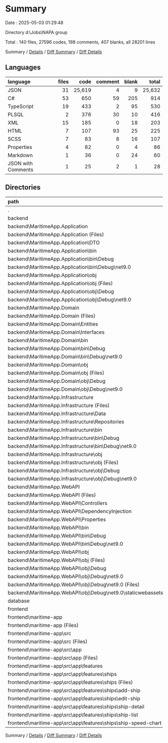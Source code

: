 # Summary

Date : 2025-05-03 01:29:48

Directory d:\\Jobs\\NAPA group

Total : 140 files,  27596 codes, 198 comments, 407 blanks, all 28201 lines

Summary / [Details](details.md) / [Diff Summary](diff.md) / [Diff Details](diff-details.md)

## Languages
| language | files | code | comment | blank | total |
| :--- | ---: | ---: | ---: | ---: | ---: |
| JSON | 31 | 25,619 | 4 | 9 | 25,632 |
| C# | 53 | 650 | 59 | 205 | 914 |
| TypeScript | 19 | 433 | 2 | 95 | 530 |
| PLSQL | 2 | 376 | 30 | 10 | 416 |
| XML | 15 | 185 | 0 | 18 | 203 |
| HTML | 7 | 107 | 93 | 25 | 225 |
| SCSS | 7 | 83 | 8 | 16 | 107 |
| Properties | 4 | 82 | 0 | 4 | 86 |
| Markdown | 1 | 36 | 0 | 24 | 60 |
| JSON with Comments | 1 | 25 | 2 | 1 | 28 |

## Directories
| path | files | code | comment | blank | total |
| :--- | ---: | ---: | ---: | ---: | ---: |
| . | 140 | 27,596 | 198 | 407 | 28,201 |
| backend | 98 | 11,415 | 59 | 232 | 11,706 |
| backend\\MaritimeApp.Application | 13 | 890 | 11 | 18 | 919 |
| backend\\MaritimeApp.Application (Files) | 2 | 17 | 0 | 8 | 25 |
| backend\\MaritimeApp.Application\\DTO | 1 | 7 | 0 | 2 | 9 |
| backend\\MaritimeApp.Application\\bin | 1 | 129 | 0 | 0 | 129 |
| backend\\MaritimeApp.Application\\bin\\Debug | 1 | 129 | 0 | 0 | 129 |
| backend\\MaritimeApp.Application\\bin\\Debug\\net9.0 | 1 | 129 | 0 | 0 | 129 |
| backend\\MaritimeApp.Application\\obj | 9 | 737 | 11 | 8 | 756 |
| backend\\MaritimeApp.Application\\obj (Files) | 4 | 702 | 0 | 0 | 702 |
| backend\\MaritimeApp.Application\\obj\\Debug | 5 | 35 | 11 | 8 | 54 |
| backend\\MaritimeApp.Application\\obj\\Debug\\net9.0 | 5 | 35 | 11 | 8 | 54 |
| backend\\MaritimeApp.Domain | 33 | 390 | 11 | 84 | 485 |
| backend\\MaritimeApp.Domain (Files) | 2 | 11 | 0 | 6 | 17 |
| backend\\MaritimeApp.Domain\\Entities | 10 | 108 | 0 | 37 | 145 |
| backend\\MaritimeApp.Domain\\Interfaces | 11 | 41 | 0 | 33 | 74 |
| backend\\MaritimeApp.Domain\\bin | 1 | 23 | 0 | 0 | 23 |
| backend\\MaritimeApp.Domain\\bin\\Debug | 1 | 23 | 0 | 0 | 23 |
| backend\\MaritimeApp.Domain\\bin\\Debug\\net9.0 | 1 | 23 | 0 | 0 | 23 |
| backend\\MaritimeApp.Domain\\obj | 9 | 207 | 11 | 8 | 226 |
| backend\\MaritimeApp.Domain\\obj (Files) | 4 | 172 | 0 | 0 | 172 |
| backend\\MaritimeApp.Domain\\obj\\Debug | 5 | 35 | 11 | 8 | 54 |
| backend\\MaritimeApp.Domain\\obj\\Debug\\net9.0 | 5 | 35 | 11 | 8 | 54 |
| backend\\MaritimeApp.Infrastructure | 25 | 4,943 | 12 | 69 | 5,024 |
| backend\\MaritimeApp.Infrastructure (Files) | 2 | 23 | 0 | 8 | 31 |
| backend\\MaritimeApp.Infrastructure\\Data | 1 | 120 | 1 | 18 | 139 |
| backend\\MaritimeApp.Infrastructure\\Repositories | 11 | 118 | 0 | 35 | 153 |
| backend\\MaritimeApp.Infrastructure\\bin | 2 | 1,040 | 0 | 0 | 1,040 |
| backend\\MaritimeApp.Infrastructure\\bin\\Debug | 2 | 1,040 | 0 | 0 | 1,040 |
| backend\\MaritimeApp.Infrastructure\\bin\\Debug\\net9.0 | 2 | 1,040 | 0 | 0 | 1,040 |
| backend\\MaritimeApp.Infrastructure\\obj | 9 | 3,642 | 11 | 8 | 3,661 |
| backend\\MaritimeApp.Infrastructure\\obj (Files) | 4 | 3,599 | 0 | 0 | 3,599 |
| backend\\MaritimeApp.Infrastructure\\obj\\Debug | 5 | 43 | 11 | 8 | 62 |
| backend\\MaritimeApp.Infrastructure\\obj\\Debug\\net9.0 | 5 | 43 | 11 | 8 | 62 |
| backend\\MaritimeApp.WebAPI | 27 | 5,192 | 25 | 61 | 5,278 |
| backend\\MaritimeApp.WebAPI (Files) | 4 | 63 | 2 | 16 | 81 |
| backend\\MaritimeApp.WebAPI\\Controllers | 1 | 103 | 0 | 23 | 126 |
| backend\\MaritimeApp.WebAPI\\DependencyInjection | 1 | 27 | 3 | 6 | 36 |
| backend\\MaritimeApp.WebAPI\\Properties | 1 | 23 | 0 | 1 | 24 |
| backend\\MaritimeApp.WebAPI\\bin | 5 | 1,114 | 0 | 2 | 1,116 |
| backend\\MaritimeApp.WebAPI\\bin\\Debug | 5 | 1,114 | 0 | 2 | 1,116 |
| backend\\MaritimeApp.WebAPI\\bin\\Debug\\net9.0 | 5 | 1,114 | 0 | 2 | 1,116 |
| backend\\MaritimeApp.WebAPI\\obj | 15 | 3,862 | 20 | 13 | 3,895 |
| backend\\MaritimeApp.WebAPI\\obj (Files) | 4 | 3,773 | 0 | 0 | 3,773 |
| backend\\MaritimeApp.WebAPI\\obj\\Debug | 11 | 89 | 20 | 13 | 122 |
| backend\\MaritimeApp.WebAPI\\obj\\Debug\\net9.0 | 11 | 89 | 20 | 13 | 122 |
| backend\\MaritimeApp.WebAPI\\obj\\Debug\\net9.0 (Files) | 8 | 79 | 20 | 13 | 112 |
| backend\\MaritimeApp.WebAPI\\obj\\Debug\\net9.0\\staticwebassets | 3 | 10 | 0 | 0 | 10 |
| database | 2 | 376 | 30 | 10 | 416 |
| frontend | 40 | 15,805 | 109 | 165 | 16,079 |
| frontend\\maritime-app | 40 | 15,805 | 109 | 165 | 16,079 |
| frontend\\maritime-app (Files) | 7 | 15,182 | 6 | 29 | 15,217 |
| frontend\\maritime-app\\src | 33 | 623 | 103 | 136 | 862 |
| frontend\\maritime-app\\src (Files) | 3 | 22 | 1 | 5 | 28 |
| frontend\\maritime-app\\src\\app | 30 | 601 | 102 | 131 | 834 |
| frontend\\maritime-app\\src\\app (Files) | 6 | 55 | 0 | 15 | 70 |
| frontend\\maritime-app\\src\\app\\features | 24 | 546 | 102 | 116 | 764 |
| frontend\\maritime-app\\src\\app\\features\\ships | 24 | 546 | 102 | 116 | 764 |
| frontend\\maritime-app\\src\\app\\features\\ships (Files) | 4 | 59 | 1 | 16 | 76 |
| frontend\\maritime-app\\src\\app\\features\\ships\\add-ship | 4 | 79 | 4 | 17 | 100 |
| frontend\\maritime-app\\src\\app\\features\\ships\\edit-ship | 4 | 108 | 71 | 25 | 204 |
| frontend\\maritime-app\\src\\app\\features\\ships\\ship-detail | 4 | 70 | 13 | 14 | 97 |
| frontend\\maritime-app\\src\\app\\features\\ships\\ship-list | 4 | 167 | 13 | 31 | 211 |
| frontend\\maritime-app\\src\\app\\features\\ships\\ship-speed-chart | 4 | 63 | 0 | 13 | 76 |

Summary / [Details](details.md) / [Diff Summary](diff.md) / [Diff Details](diff-details.md)